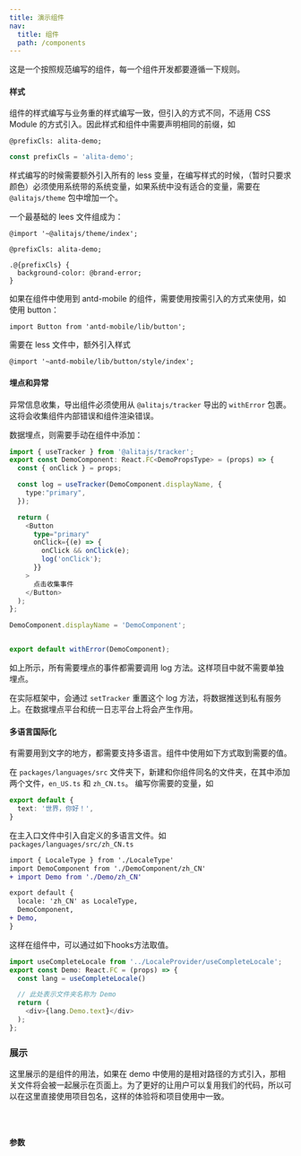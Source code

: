 ```yaml
---
title: 演示组件
nav:
  title: 组件
  path: /components
---
```


这是一个按照规范编写的组件，每一个组件开发都要遵循一下规则。


#### 样式

组件的样式编写与业务重的样式编写一致，但引入的方式不同，不适用 CSS Module 的方式引入。因此样式和组件中需要声明相同的前缀，如

```less
@prefixCls: alita-demo;
```

```ts | pure
const prefixCls = 'alita-demo';
```

样式编写的时候需要额外引入所有的 less 变量，在编写样式的时候，（暂时只要求颜色）必须使用系统带的系统变量，如果系统中没有适合的变量，需要在 `@alitajs/theme` 包中增加一个。

一个最基础的 lees 文件组成为：

```less
@import '~@alitajs/theme/index';

@prefixCls: alita-demo;

.@{prefixCls} {
  background-color: @brand-error;
}
```

如果在组件中使用到 antd-mobile 的组件，需要使用按需引入的方式来使用，如使用 button：

`
import Button from 'antd-mobile/lib/button';
`

需要在 less 文件中，额外引入样式 

`@import '~antd-mobile/lib/button/style/index';`
#### 埋点和异常

异常信息收集，导出组件必须使用从 `@alitajs/tracker` 导出的 `withError` 包裹。这将会收集组件内部错误和组件渲染错误。

数据埋点，则需要手动在组件中添加：

```ts | pure
import { useTracker } from '@alitajs/tracker';
export const DemoComponent: React.FC<DemoPropsType> = (props) => {
  const { onClick } = props;

  const log = useTracker(DemoComponent.displayName, {
    type:"primary",
  });

  return (
    <Button
      type="primary"
      onClick={(e) => {
        onClick && onClick(e);
        log('onClick');
      }}
    >
      点击收集事件
    </Button>
  );
};

DemoComponent.displayName = 'DemoComponent';


export default withError(DemoComponent);
```

如上所示，所有需要埋点的事件都需要调用 log 方法。这样项目中就不需要单独埋点。

在实际框架中，会通过 `setTracker` 重置这个 log 方法，将数据推送到私有服务上。在数据埋点平台和统一日志平台上将会产生作用。

#### 多语言国际化

有需要用到文字的地方，都需要支持多语言。组件中使用如下方式取到需要的值。

在 `packages/languages/src` 文件夹下，新建和你组件同名的文件夹，在其中添加两个文件，`en_US.ts` 和 `zh_CN.ts`。
编写你需要的变量，如

```ts
export default {
  text: '世界，你好！',
}
```

在主入口文件中引入自定义的多语言文件。如 `packages/languages/src/zh_CN.ts`

```diff
import { LocaleType } from './LocaleType'
import DemoComponent from './DemoComponent/zh_CN'
+ import Demo from './Demo/zh_CN'

export default {
  locale: 'zh_CN' as LocaleType,
  DemoComponent,
+ Demo,
}

```

这样在组件中，可以通过如下hooks方法取值。

```ts
import useCompleteLocale from '../LocaleProvider/useCompleteLocale';
export const Demo: React.FC = (props) => {
  const lang = useCompleteLocale()

  // 此处表示文件夹名称为 Demo
  return (
    <div>{lang.Demo.text}</div>
  );
};
```

### 展示

这里展示的是组件的用法，如果在 demo 中使用的是相对路径的方式引入，那相关文件将会被一起展示在页面上。为了更好的让用户可以复用我们的代码，所以可以在这里直接使用项目包名，这样的体验将和项目使用中一致。

<code src="./demos/basic.tsx" />

### 参数

<API></API>